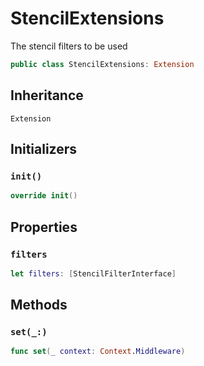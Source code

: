 # StencilExtensions

The stencil filters to be used

``` swift
public class StencilExtensions: Extension
```

## Inheritance

`Extension`

## Initializers

### `init()`

``` swift
override init()
```

## Properties

### `filters`

``` swift
let filters: [StencilFilterInterface]
```

## Methods

### `set(_:)`

``` swift
func set(_ context: Context.Middleware)
```
